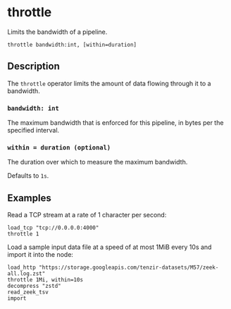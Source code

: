 # throttle

Limits the bandwidth of a pipeline.

```tql
throttle bandwidth:int, [within=duration]
```

## Description

The `throttle` operator limits the amount of data flowing through it to a
bandwidth.

### `bandwidth: int`

The maximum bandwidth that is enforced for this pipeline, in bytes per the
specified interval.

### `within = duration (optional)`

The duration over which to measure the maximum bandwidth.

Defaults to `1s`.

## Examples

Read a TCP stream at a rate of 1 character per second:

```tql
load_tcp "tcp://0.0.0.0:4000"
throttle 1
```

Load a sample input data file at a speed of at most 1MiB every 10s and import it
into the node:

```tql
load_http "https://storage.googleapis.com/tenzir-datasets/M57/zeek-all.log.zst"
throttle 1Mi, within=10s
decompress "zstd"
read_zeek_tsv
import
```
